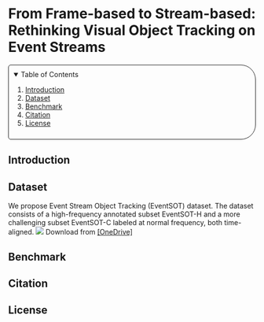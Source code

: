 # From Frame-based to Stream-based: Rethinking Visual Object Tracking on Event Streams


<!-- TABLE OF CONTENTS -->
<details open="open" style='padding: 10px; border-radius:5px 30px 30px 5px; border-style: solid; border-width: 1px;'>
  <summary>Table of Contents</summary>
  <ol>
    <li>
      <a href="#introduction">Introduction</a>
    </li>
    <li>
      <a href="#dataset">Dataset</a>
    </li>
    <li>
      <a href="#benchmark">Benchmark</a>
    </li>
    <li>
      <a href="#citation">Citation</a>
    </li>
    <li>
      <a href="#license">License</a>
    </li>
  </ol>
</details>

## Introduction

## Dataset
We propose Event Stream Object Tracking (EventSOT) dataset.
The dataset consists of a high-frequency annotated subset EventSOT-H and a more challenging subset EventSOT-C labeled at normal frequency, both time-aligned.
<img src="img/esot2_examples.png">
Download from [[OneDrive]]()

## Benchmark

## Citation

## License